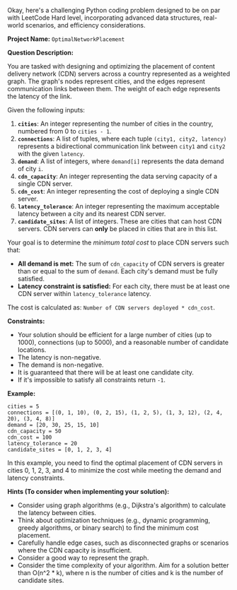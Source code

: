 Okay, here's a challenging Python coding problem designed to be on par with LeetCode Hard level, incorporating advanced data structures, real-world scenarios, and efficiency considerations.

**Project Name:** `OptimalNetworkPlacement`

**Question Description:**

You are tasked with designing and optimizing the placement of content delivery network (CDN) servers across a country represented as a weighted graph. The graph's nodes represent cities, and the edges represent communication links between them. The weight of each edge represents the latency of the link.

Given the following inputs:

1.  **`cities`**: An integer representing the number of cities in the country, numbered from 0 to `cities - 1`.
2.  **`connections`**: A list of tuples, where each tuple `(city1, city2, latency)` represents a bidirectional communication link between `city1` and `city2` with the given `latency`.
3.  **`demand`**: A list of integers, where `demand[i]` represents the data demand of city `i`.
4.  **`cdn_capacity`**: An integer representing the data serving capacity of a single CDN server.
5.  **`cdn_cost`**: An integer representing the cost of deploying a single CDN server.
6.  **`latency_tolerance`**: An integer representing the maximum acceptable latency between a city and its nearest CDN server.
7. **`candidate_sites`**: A list of integers. These are cities that can host CDN servers. CDN servers can **only** be placed in cities that are in this list.

Your goal is to determine the *minimum total cost* to place CDN servers such that:

*   **All demand is met:** The sum of `cdn_capacity` of CDN servers is greater than or equal to the sum of `demand`. Each city's demand must be fully satisfied.
*   **Latency constraint is satisfied:** For each city, there must be at least one CDN server within `latency_tolerance` latency.

The cost is calculated as: `Number of CDN servers deployed * cdn_cost`.

**Constraints:**

*   Your solution should be efficient for a large number of cities (up to 1000), connections (up to 5000), and a reasonable number of candidate locations.
*   The latency is non-negative.
*   The demand is non-negative.
*   It is guaranteed that there will be at least one candidate city.
*   If it's impossible to satisfy all constraints return `-1`.

**Example:**

```
cities = 5
connections = [(0, 1, 10), (0, 2, 15), (1, 2, 5), (1, 3, 12), (2, 4, 20), (3, 4, 8)]
demand = [20, 30, 25, 15, 10]
cdn_capacity = 50
cdn_cost = 100
latency_tolerance = 20
candidate_sites = [0, 1, 2, 3, 4]
```

In this example, you need to find the optimal placement of CDN servers in cities 0, 1, 2, 3, and 4 to minimize the cost while meeting the demand and latency constraints.

**Hints (To consider when implementing your solution):**

*   Consider using graph algorithms (e.g., Dijkstra's algorithm) to calculate the latency between cities.
*   Think about optimization techniques (e.g., dynamic programming, greedy algorithms, or binary search) to find the minimum cost placement.
*   Carefully handle edge cases, such as disconnected graphs or scenarios where the CDN capacity is insufficient.
*   Consider a good way to represent the graph.
*   Consider the time complexity of your algorithm. Aim for a solution better than O(n^2 * k), where n is the number of cities and k is the number of candidate sites.
